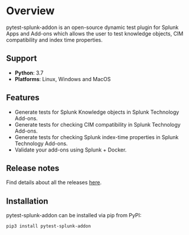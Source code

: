 # Overview

pytest-splunk-addon is an open-source dynamic test plugin for Splunk Apps and Add-ons
which allows the user to test knowledge objects, CIM compatibility and index time properties.

## Support

- **Python**: 3.7
- **Platforms**: Linux, Windows and MacOS

## Features

- Generate tests for Splunk Knowledge objects in Splunk Technology Add-ons.
- Generate tests for checking CIM compatibility in Splunk Technology Add-ons.
- Generate tests for checking Splunk index-time properties in Splunk Technology Add-ons.
- Validate your add-ons using Splunk + Docker.

## Release notes

Find details about all the releases [here](https://github.com/splunk/pytest-splunk-addon/releases).

## Installation

pytest-splunk-addon can be installed via pip from PyPI:

```console
pip3 install pytest-splunk-addon
```
